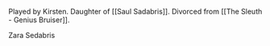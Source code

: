 Played by Kirsten. Daughter of [[Saul Sadabris]]. Divorced from [[The Sleuth - Genius Bruiser]].

Zara Sedabris